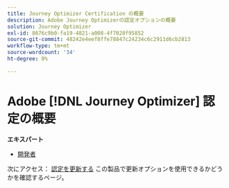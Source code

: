 ```yaml
---
title: Journey Optimizer Certification の概要
description: Adobe Journey Optimizerの認定オプションの概要
solution: Journey Optimizer
exl-id: 8676c9b0-fa19-4821-a008-4f7028f95852
source-git-commit: 48242e4eef8ffe78847c24234c6c2911d6cb2813
workflow-type: tm+mt
source-wordcount: '34'
ht-degree: 0%

---
```


# Adobe [!DNL Journey Optimizer] 認定の概要

**エキスパート**

* [開発者](/help/certifications/ajo/ajo-e-developer-23-10.md) <!--AD0-E606-->

次にアクセス： [認定を更新する](/help/certifications/renew.md) この製品で更新オプションを使用できるかどうかを確認するページ。
